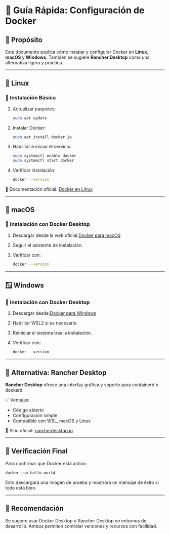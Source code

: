 # 🐳 Guía Rápida: Configuración de Docker

## 🧭 Propósito

Este documento explica cómo instalar y configurar Docker en **Linux**, **macOS** y **Windows**. También se sugiere **Rancher Desktop** como una alternativa ligera y práctica.

---

## 🐧 Linux

### 🔧 Instalación Básica

1. Actualizar paquetes:

   ```bash
   sudo apt update
   ```
2. Instalar Docker:

   ```bash
   sudo apt install docker.io
   ```
3. Habilitar e iniciar el servicio:

   ```bash
   sudo systemctl enable docker
   sudo systemctl start docker
   ```
4. Verificar instalación:

   ```bash
   docker --version
   ```

📖 Documentación oficial: [Docker en Linux](https://docs.docker.com/engine/install/#server)

---

## 🍎 macOS

### 🔧 Instalación con Docker Desktop

1. Descargar desde la web oficial:[Docker para macOS](https://docs.docker.com/desktop/install/mac-install/)
2. Seguir el asistente de instalación.
3. Verificar con:

   ```bash
   docker --version
   ```

---

## 🪟 Windows

### 🔧 Instalación con Docker Desktop

1. Descargar desde:[Docker para Windows](https://docs.docker.com/desktop/install/windows-install/)
2. Habilitar WSL2 si es necesario.
3. Reiniciar el sistema tras la instalación.
4. Verificar con:

   ```powershell
   docker --version
   ```

---

## 🌿 Alternativa: Rancher Desktop

**Rancher Desktop** ofrece una interfaz gráfica y soporte para containerd o dockerd.

✅ Ventajas:

- Código abierto
- Configuración simple
- Compatible con WSL, macOS y Linux

🔗 Sitio oficial: [rancherdesktop.io](https://rancherdesktop.io/)

---

## 🧪 Verificación Final

Para confirmar que Docker está activo:

```bash
docker run hello-world
```

Esto descargará una imagen de prueba y mostrará un mensaje de éxito si todo está bien.

---

## 🧱 Recomendación

Se sugiere usar Docker Desktop o Rancher Desktop en entornos de desarrollo. Ambos permiten controlar versiones y recursos con facilidad.
